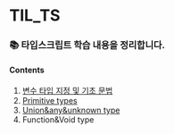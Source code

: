 # TIL_TS
### 📚 타입스크립트 학습 내용을 정리합니다.

#### Contents
1. [변수 타입 지정 및 기초 문법](https://github.com/devSeung0v0/TIL_TS/blob/main/index.ts)
2. [Primitive types](https://github.com/devSeung0v0/TIL_TS/blob/main/primitiveTypes.ts)
3. [Union&any&unknown type](https://github.com/devSeung0v0/TIL_TS/blob/main/union%26any%26unknownType.ts)
4. Function&Void type

